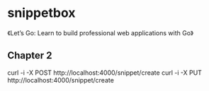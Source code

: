 # snippetbox

《Let’s Go: Learn to build professional web applications with Go》


## Chapter 2

curl -i -X POST http://localhost:4000/snippet/create
curl -i -X PUT http://localhost:4000/snippet/create